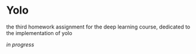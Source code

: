 # Yolo

the third homework assignment for the deep learning course, dedicated to the implementation of yolo

*in progress*
